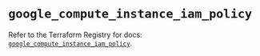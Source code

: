 # `google_compute_instance_iam_policy`

Refer to the Terraform Registry for docs: [`google_compute_instance_iam_policy`](https://registry.terraform.io/providers/hashicorp/google-beta/6.27.0/docs/resources/google_compute_instance_iam_policy).
